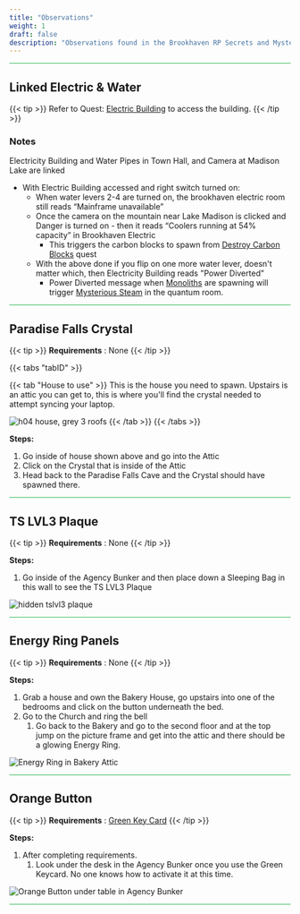 ```yaml
---
title: "Observations"
weight: 1
draft: false
description: "Observations found in the Brookhaven RP Secrets and Mysteries. May contain observations that haven't been determined as part of the Secrets and Mysteries lore."
---
```


<hr style="background-color: #28b44c" size=8>

## Linked Electric & Water

{{< tip >}}
Refer to Quest: [Electric Building](/lore/quests/#electric-building) to access the building.
{{< /tip >}}

### Notes

Electricity Building and Water Pipes in Town Hall, and Camera at Madison Lake are linked
- With Electric Building accessed and right switch turned on:
    - When water levers 2-4 are turned on, the brookhaven electric room still reads “Mainframe unavailable”
    - Once the camera on the mountain near Lake Madison is clicked and Danger is turned on - then it reads “Coolers running at 54% capacity” in Brookhaven Electric
        - This triggers the carbon blocks to spawn from [Destroy Carbon Blocks](/lore/quests/#destroy-carbon-blocks) quest
    - With the above done if you flip on one more water lever, doesn't matter which, then Electricity Building reads "Power Diverted"
        - Power Diverted message when [Monoliths](/lore/quests/#monoliths) are spawning will trigger [Mysterious Steam](/casebook/quantum/steam/) in the quantum room.

<hr style="background-color: #28b44c" size=8>

## Paradise Falls Crystal

{{< tip >}}
**Requirements** : None
{{< /tip >}}

{{< tabs "tabID" >}}

{{< tab "House to use" >}}
This is the house you need to spawn. 
Upstairs is an attic you can get to, this is where you'll find the crystal needed to attempt syncing your laptop.

![h04 house, grey 3 roofs](/images/bh/h04-house.jpg)
{{< /tab >}}
{{< /tabs >}}

**Steps:**
1. Go inside of house shown above and go into the Attic
1. Click on the Crystal that is inside of the Attic
1. Head back to the Paradise Falls Cave and the Crystal should have spawned there.

<hr style="background-color: #28b44c" size=8>

## TS LVL3 Plaque
{{< tip >}}
**Requirements** : None
{{< /tip >}}

**Steps:**
1. Go inside of the Agency Bunker and then place down a Sleeping Bag in this wall to see the TS LVL3 Plaque

![hidden tslvl3 plaque](/images/bh/tslvl3.jpg)

<hr style="background-color: #28b44c" size=8>

## Energy Ring Panels
{{< tip >}}
**Requirements** : None
{{< /tip >}}

**Steps:**

1. Grab a house and own the Bakery House, go upstairs into one of the bedrooms and click on the button underneath the bed.
1. Go to the Church and ring the bell
    1. Go back to the Bakery and go to the second floor and at the top jump on the picture frame and get into the attic and there should be a glowing Energy Ring.

![Energy Ring in Bakery Attic](/images/bh/bakery_energy_ring.jpg)

<hr style="background-color: #28b44c" size=8>

## Orange Button

{{< tip >}}
**Requirements** : [Green Key Card](/lore/special_tools/#green-key-card)
{{< /tip >}}

**Steps:**

1. After completing requirements.
    1. Look under the desk in the Agency Bunker once you use the Green Keycard. No one knows how to activate it at this time.

![Orange Button under table in Agency Bunker](/images/bh/agency_orange_button.jpg)

<hr style="background-color: #28b44c" size=8>